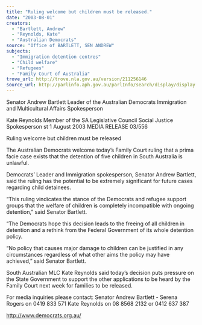 ```yaml
---
title: "Ruling welcome but children must be released."
date: "2003-08-01"
creators:
  - "Bartlett, Andrew"
  - "Reynolds, Kate"
  - "Australian Democrats"
source: "Office of BARTLETT, SEN ANDREW"
subjects:
  - "Immigration detention centres"
  - "Child welfare"
  - "Refugees"
  - "Family Court of Australia"
trove_url: http://trove.nla.gov.au/version/211256146
source_url: http://parlinfo.aph.gov.au/parlInfo/search/display/display.w3p;query=Id%3A%22media/pressrel/U91A6%22
---
```


 

 Senator Andrew Bartlett   Leader of the Australian Democrats  Immigration and Multicultural Affairs Spokesperson 

 Kate Reynolds  Member of the SA Legislative Council  Social Justice Spokesperson  st 1  August 2003                     MEDIA RELEASE                                   03/556               

 

 Ruling welcome but children must be released   

 

 The Australian Democrats welcome today’s Family Court ruling that a prima facie case exists that  the detention of five children in South Australia is unlawful.   

 Democrats’ Leader and Immigration spokesperson, Senator Andrew Bartlett, said the ruling has the  potential to be extremely significant for future cases regarding child detainees.   

 “This ruling vindicates the stance of the Democrats and refugee support groups that the welfare of  children is completely incompatible with ongoing detention,” said Senator Bartlett.   

 “The Democrats hope this decision leads to the freeing of all children in detention and a rethink  from the Federal Government of its whole detention policy.   

 “No policy that causes major damage to children can be justified in any circumstances regardless of  what other aims the policy may have achieved,” said Senator Bartlett.   

 South Australian MLC Kate Reynolds said today’s decision puts pressure on the State Government  to support the other applications to be heard by the Family Court next week for families to be  released.   

 

 For media inquiries please contact:  Senator Andrew Bartlett - Serena Rogers on 0419 833 571  Kate Reynolds on 08 8568 2132 or 0412 637 387   

 

 

 http://www.democrats.org.au/ 


